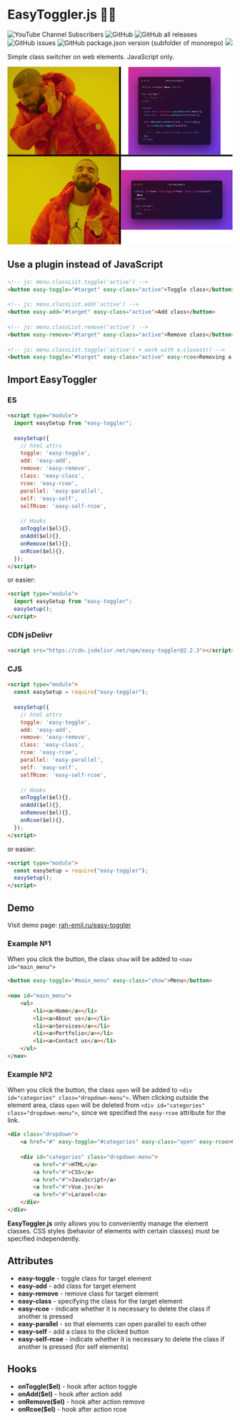 # EasyToggler.js 🔗🚀
![YouTube Channel Subscribers](https://img.shields.io/youtube/channel/subscribers/UCj5-dlnKYZ7O2HIYgP8urqw?style=flat)
![GitHub](https://img.shields.io/github/license/rah-emil/easy-toggler)
![GitHub all releases](https://img.shields.io/github/downloads/rah-emil/easy-toggler/total)
![GitHub issues](https://img.shields.io/github/issues/rah-emil/easy-toggler)
![GitHub package.json version (subfolder of monorepo)](https://img.shields.io/github/package-json/v/rah-emil/easy-toggler)
[![](https://data.jsdelivr.com/v1/package/npm/easy-toggler/badge?style=rounded)](https://www.jsdelivr.com/package/npm/easy-toggler)

Simple class switcher on web elements. JavaScript only.

![](readme/mem.png)

## Use a plugin instead of JavaScript
```html
<!-- js: menu.classList.toggle('active') -->
<button easy-toggle="#target" easy-class="active">Toggle class</button>

<!-- js: menu.classList.add('active') -->
<button easy-add="#target" easy-class="active">Add class</button>

<!-- js: menu.classList.remove('active') -->
<button easy-remove="#target" easy-class="active">Remove class</button>

<!-- js: menu.classList.toggle('active') + work with e.closest() -->
<button easy-toggle="#target" easy-class="active" easy-rcoe>Removing a class if we click on an empty space</button>
```

## Import EasyToggler
### ES
```html
<script type="module">
  import easySetup from "easy-toggler";

  easySetup({
    // html attrs
    toggle: 'easy-toggle',
    add: 'easy-add',
    remove: 'easy-remove',
    class: 'easy-class',
    rcoe: 'easy-rcoe',
    parallel: 'easy-parallel',
    self: 'easy-self',
    selfRcoe: 'easy-self-rcoe',

    // Hooks
    onToggle($el){},
    onAdd($el){},
    onRemove($el){},
    onRcoe($el){},
  });
</script>
```
or easier:
```html
<script type="module">
  import easySetup from "easy-toggler";
  easySetup();
</script>
```

### CDN jsDelivr
```html
<script src="https://cdn.jsdelivr.net/npm/easy-toggler@2.2.3"></script>
```
### CJS
```html
<script type="module">
  const easySetup = require("easy-toggler");

  easySetup({
    // html attrs
    toggle: 'easy-toggle',
    add: 'easy-add',
    remove: 'easy-remove',
    class: 'easy-class',
    rcoe: 'easy-rcoe',
    parallel: 'easy-parallel',
    self: 'easy-self',
    selfRcoe: 'easy-self-rcoe',

    // Hooks
    onToggle($el){},
    onAdd($el){},
    onRemove($el){},
    onRcoe($el){},
  });
</script>
```
or easier:
```html
<script type="module">
  const easySetup = require("easy-toggler");
  easySetup();
</script>
```

## Demo
Visit demo page: [rah-emil.ru/easy-toggler](https://rah-emil.ru/easy-toggler)

### Example №1
When you click the button, the class ```show``` will be added to ```<nav id="main_menu">```
```html
<button easy-toggle="#main_menu" easy-class="show">Menu</button>

<nav id="main_menu">
    <ul>
        <li><a>Home</a></li>
        <li><a>About us</a></li>
        <li><a>Services</a></li>
        <li><a>Portfolio</a></li>
        <li><a>Contact us</a></li>
    </ul>
</nav>
```

### Example №2
When you click the button, the class  ```open``` will be added to ```<div id="categories" class="dropdown-menu">```. When clicking outside the element area, class ```open``` will be deleted from ```<div id="categories" class="dropdown-menu">```, since we specified the  ```easy-rcoe``` attribute for the link.
```html
<div class="dropdown">
    <a href="#" easy-toggle="#categories" easy-class="open" easy-rcoe>Categories</a>

    <div id="categories" class="dropdown-menu">
        <a href="#">HTML</a>
        <a href="#">CSS</a>
        <a href="#">JavaScript</a>
        <a href="#">Vue.js</a>
        <a href="#">Laravel</a>
    </div>
</div>
```

**EasyToggler.js** only allows you to conveniently manage the element classes. CSS styles (behavior of elements with certain classes) must be specified independently.

## Attributes
- **easy-toggle** - toggle class for target element
- **easy-add** - add class for target element
- **easy-remove** - remove class for target element
- **easy-class** - specifying the class for the target element
- **easy-rcoe** - indicate whether it is necessary to delete the class if another is pressed
- **easy-parallel** - so that elements can open parallel to each other
- **easy-self** - add a class to the clicked button
- **easy-self-rcoe** - indicate whether it is necessary to delete the class if another is pressed (for self elements)


## Hooks
- **onToggle($el)** - hook after action toggle
- **onAdd($el)** - hook after action add
- **onRemove($el)** - hook after action remove
- **onRcoe($el)** - hook after action rcoe
